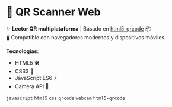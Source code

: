 # 📱 QR Scanner Web  

✨ **Lector QR multiplataforma** | Basado en [html5-qrcode](https://github.com/mebjas/html5-qrcode) 📦  
🖥️ Compatible con navegadores modernos y dispositivos móviles.  

**Tecnologías**:  
- HTML5 🛠️  
- CSS3 🎨  
- JavaScript ES6 ⚡  
- Camera API 📸  

`javascript` `html5` `css` `qrcode` `webcam` `html5-qrcode` 
